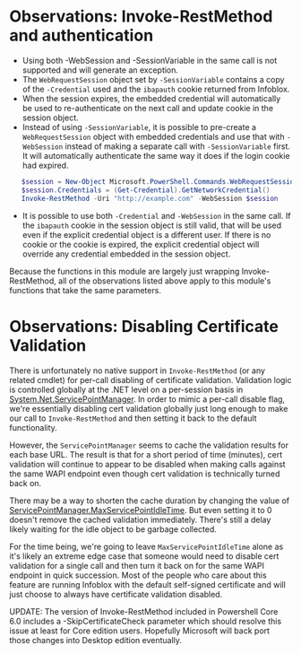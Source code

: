 # Observations: Invoke-RestMethod and authentication

* Using both -WebSession and -SessionVariable in the same call is not supported and will generate an exception.
* The `WebRequestSession` object set by `-SessionVariable` contains a copy of the `-Credential` used and the `ibapauth` cookie returned from Infoblox.
* When the session expires, the embedded credential will automatically be used to re-authenticate on the next call and update cookie in the session object.
* Instead of using `-SessionVariable`, it is possible to pre-create a `WebRequestSession` object with embedded credentials and use that with `-WebSession` instead of making a separate call with `-SessionVariable` first. It will automatically authenticate the same way it does if the login cookie had expired.

```powershell
   $session = New-Object Microsoft.PowerShell.Commands.WebRequestSession
   $session.Credentials = (Get-Credential).GetNetworkCredential()
   Invoke-RestMethod -Uri "http://example.com" -WebSession $session
```

* It is possible to use both `-Credential` and `-WebSession` in the same call. If the `ibapauth` cookie in the session object is still valid, that will be used even if the explicit credential object is a different user. If there is no cookie or the cookie is expired, the explicit credential object will override any credential embedded in the session object.

Because the functions in this module are largely just wrapping Invoke-RestMethod, all of the observations listed above apply to this module's functions that take the same parameters.

# Observations: Disabling Certificate Validation

There is unfortunately no native support in `Invoke-RestMethod` (or any related cmdlet) for per-call disabling of certificate validation. Validation logic is controlled globally at the .NET level on a per-session basis in [System.Net.ServicePointManager](https://msdn.microsoft.com/en-us/library/system.net.servicepointmanager(v=vs.110).aspx). In order to mimic a per-call disable flag, we're essentially disabling cert validation globally just long enough to make our call to `Invoke-RestMethod` and then setting it back to the default functionality.

However, the `ServicePointManager` seems to cache the validation results for each base URL. The result is that for a short period of time (minutes), cert validation will continue to appear to be disabled when making calls against the same WAPI endpoint even though cert validation is technically turned back on.

There may be a way to shorten the cache duration by changing the value of [ServicePointManager.MaxServicePointIdleTime](https://msdn.microsoft.com/en-us/library/system.net.servicepointmanager.maxservicepointidletime(v=vs.110).aspx). But even setting it to 0 doesn't remove the cached validation immediately. There's still a delay likely waiting for the idle object to be garbage collected.

For the time being, we're going to leave `MaxServicePointIdleTime` alone as it's likely an extreme edge case that someone would need to disable cert validation for a single call and then turn it back on for the same WAPI endpoint in quick succession. Most of the people who care about this feature are running Infoblox with the default self-signed certificate and will just choose to always have certificate validation disabled.

UPDATE: The version of Invoke-RestMethod included in Powershell Core 6.0 includes a -SkipCertificateCheck parameter which should resolve this issue at least for Core edition users. Hopefully Microsoft will back port those changes into Desktop edition eventually.
